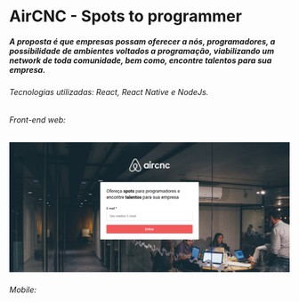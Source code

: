 # AirCNC - Spots to programmer

##### A proposta é que empresas possam oferecer a nós, programadores, a possibilidade de ambientes voltados a programação, viabilizando um network de toda comunidade, bem como, encontre talentos para sua empresa.

###### Tecnologias utilizadas: *React, React Native e NodeJs.*

###### Front-end web:

![Screenshot](assets/home.png)

###### Mobile:
